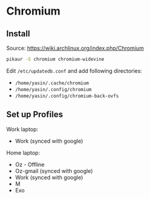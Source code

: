 # Chromium

## Install

Source: https://wiki.archlinux.org/index.php/Chromium

```sh
pikaur -S chromium chromium-widevine
```

Edit `/etc/updatedb.conf` and add following directories:
- `/home/yasin/.cache/chromium`
- `/home/yasin/.config/chromium`
- `/home/yasin/.config/chromium-back-ovfs`

## Set up Profiles

Work laptop:
- Work (synced with google)

Home laptop:
- Oz - Offline
- Oz-gmail (synced with google)
- Work (synced with google)
- M
- Exo
